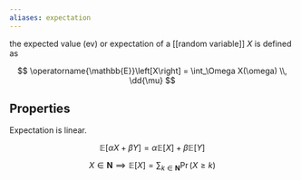 ```yaml
---
aliases: expectation
---
```


the expected value (ev) or expectation of a [[random variable]] $X$ is defined as

$$
\operatorname{\mathbb{E}}\left[X\right] = \int_\Omega X(\omega) \\, \dd{\mu}
$$

## Properties

Expectation is linear.

$$
\mathbb{E}[\alpha X + \beta Y] = \alpha \mathbb{E}[X] + \beta \mathbb{E}[Y]
$$

$$
X \in \mathbf{N} \implies \mathbb{E}\left[X\right] = \sum_{k \in \mathbf{N}} \Pr(X \geqslant k)
$$